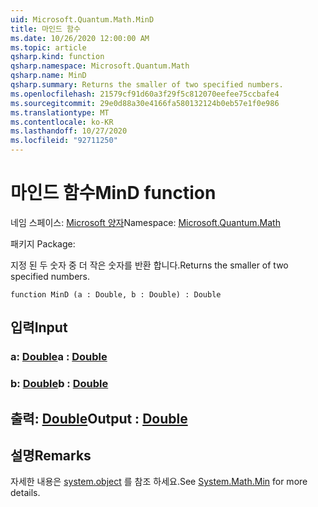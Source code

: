 ```yaml
---
uid: Microsoft.Quantum.Math.MinD
title: 마인드 함수
ms.date: 10/26/2020 12:00:00 AM
ms.topic: article
qsharp.kind: function
qsharp.namespace: Microsoft.Quantum.Math
qsharp.name: MinD
qsharp.summary: Returns the smaller of two specified numbers.
ms.openlocfilehash: 21579cf91d60a3f29f5c812070eefee75ccbafe4
ms.sourcegitcommit: 29e0d88a30e4166fa580132124b0eb57e1f0e986
ms.translationtype: MT
ms.contentlocale: ko-KR
ms.lasthandoff: 10/27/2020
ms.locfileid: "92711250"
---
```

# <a name="mind-function"></a><span data-ttu-id="92185-102">마인드 함수</span><span class="sxs-lookup"><span data-stu-id="92185-102">MinD function</span></span>

<span data-ttu-id="92185-103">네임 스페이스: [Microsoft 양자](xref:Microsoft.Quantum.Math)</span><span class="sxs-lookup"><span data-stu-id="92185-103">Namespace: [Microsoft.Quantum.Math](xref:Microsoft.Quantum.Math)</span></span>

<span data-ttu-id="92185-104">패키지 [](https://nuget.org/packages/)</span><span class="sxs-lookup"><span data-stu-id="92185-104">Package: [](https://nuget.org/packages/)</span></span>


<span data-ttu-id="92185-105">지정 된 두 숫자 중 더 작은 숫자를 반환 합니다.</span><span class="sxs-lookup"><span data-stu-id="92185-105">Returns the smaller of two specified numbers.</span></span>

```qsharp
function MinD (a : Double, b : Double) : Double
```


## <a name="input"></a><span data-ttu-id="92185-106">입력</span><span class="sxs-lookup"><span data-stu-id="92185-106">Input</span></span>

### <a name="a--double"></a><span data-ttu-id="92185-107">a: [Double](xref:microsoft.quantum.lang-ref.double)</span><span class="sxs-lookup"><span data-stu-id="92185-107">a : [Double](xref:microsoft.quantum.lang-ref.double)</span></span>




### <a name="b--double"></a><span data-ttu-id="92185-108">b: [Double](xref:microsoft.quantum.lang-ref.double)</span><span class="sxs-lookup"><span data-stu-id="92185-108">b : [Double](xref:microsoft.quantum.lang-ref.double)</span></span>





## <a name="output--double"></a><span data-ttu-id="92185-109">출력: [Double](xref:microsoft.quantum.lang-ref.double)</span><span class="sxs-lookup"><span data-stu-id="92185-109">Output : [Double](xref:microsoft.quantum.lang-ref.double)</span></span>



## <a name="remarks"></a><span data-ttu-id="92185-110">설명</span><span class="sxs-lookup"><span data-stu-id="92185-110">Remarks</span></span>

<span data-ttu-id="92185-111">자세한 내용은 [system.object](https://docs.microsoft.com/dotnet/api/system.math.min) 를 참조 하세요.</span><span class="sxs-lookup"><span data-stu-id="92185-111">See [System.Math.Min](https://docs.microsoft.com/dotnet/api/system.math.min) for more details.</span></span>